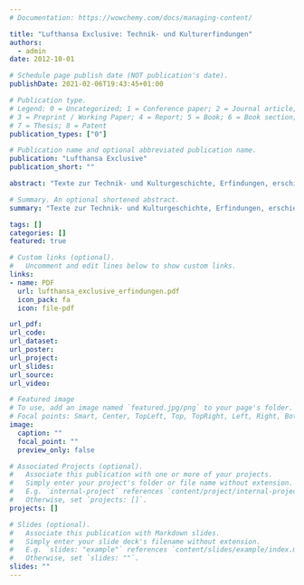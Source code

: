 ```yaml
---
# Documentation: https://wowchemy.com/docs/managing-content/

title: "Lufthansa Exclusive: Technik- und Kulturerfindungen"
authors:
  - admin
date: 2012-10-01

# Schedule page publish date (NOT publication's date).
publishDate: 2021-02-06T19:43:45+01:00

# Publication type.
# Legend: 0 = Uncategorized; 1 = Conference paper; 2 = Journal article;
# 3 = Preprint / Working Paper; 4 = Report; 5 = Book; 6 = Book section;
# 7 = Thesis; 8 = Patent
publication_types: ["0"]

# Publication name and optional abbreviated publication name.
publication: "Lufthansa Exclusive"
publication_short: ""

abstract: "Texte zur Technik- und Kulturgeschichte, Erfindungen, erschienen in Lufthansa Exclusive, verschiedene Ausgaben, Kolumnenaufbau, stilistisch »stramme Packung«"

# Summary. An optional shortened abstract.
summary: "Texte zur Technik- und Kulturgeschichte, Erfindungen, erschienen in Lufthansa Exclusive, verschiedene Ausgaben, Kolumnenaufbau, stilistisch »stramme Packung«"

tags: []
categories: []
featured: true

# Custom links (optional).
#   Uncomment and edit lines below to show custom links.
links:
- name: PDF
  url: lufthansa_exclusive_erfindungen.pdf
  icon_pack: fa
  icon: file-pdf

url_pdf:
url_code:
url_dataset:
url_poster:
url_project:
url_slides:
url_source:
url_video:

# Featured image
# To use, add an image named `featured.jpg/png` to your page's folder.
# Focal points: Smart, Center, TopLeft, Top, TopRight, Left, Right, BottomLeft, Bottom, BottomRight.
image:
  caption: ""
  focal_point: ""
  preview_only: false

# Associated Projects (optional).
#   Associate this publication with one or more of your projects.
#   Simply enter your project's folder or file name without extension.
#   E.g. `internal-project` references `content/project/internal-project/index.md`.
#   Otherwise, set `projects: []`.
projects: []

# Slides (optional).
#   Associate this publication with Markdown slides.
#   Simply enter your slide deck's filename without extension.
#   E.g. `slides: "example"` references `content/slides/example/index.md`.
#   Otherwise, set `slides: ""`.
slides: ""
---
```

